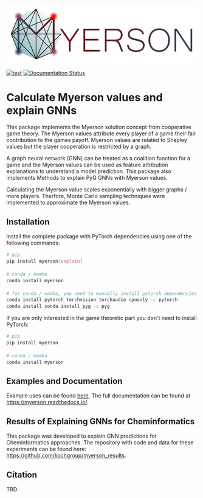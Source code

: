 ![Myerson logo banner](docs/source/images/logo_banner_embedded.svg "Myerson")

[![test](https://github.com/kochgroup/myerson/actions/workflows/test.yml/badge.svg)](https://github.com/kochgroup/myerson/actions/workflows/test.yml)
[![Documentation Status](https://readthedocs.org/projects/myerson/badge/?version=latest)](https://myerson.readthedocs.io/en/latest/?badge=latest)

# Calculate Myerson values and explain GNNs

This package implements the Myerson solution concept from cooperative game theory. The Myerson values attribute every player of a game their fair contribution to the games payoff. Myerson values are related to Shapley values but the player cooperation is restricted by a graph.

A graph neural network (GNN) can be treated as a coalition function for a game and the Myerson values can be used as feature attribution explanations to understand a model prediction. This package also implements Methods to explain PyG GNNs with Myerson values.

Calculating the Myerson value scales exponentially with bigger graphs / more players. Therfore, Monte Carlo sampling techniques were implemented to approximate the Myerson values.

## Installation
Install the complete package with PyTorch dependencies using one of the following commands:

```bash
# pip
pip install myerson[explain]

# conda / mamba
conda install myerson

# for conda / mamba, you need to manually install pytorch dependencies
conda install pytorch torchvision torchaudio cpuonly -c pytorch
conda install conda install pyg -c pyg
```


If you are only interested in the game theoretic part you don't need to install PyTorch:

```bash 
# pip 
pip install myerson

# conda / mamba
conda install myerson
```

## Examples and Documentation
Example uses can be found [here](https://myerson.readthedocs.io/en/latest/get_started.html#get-started). The full documentation can be found at https://myerson.readthedocs.io/.

## Results of Explaining GNNs for Cheminformatics 

This package was developed to explain GNN predicitons for Cheminformatics approaches.
The repository with code and data for these experiments can be found here: https://github.com/kochgroup/myerson_results.

## Citation

TBD.